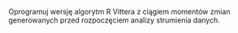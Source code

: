 Oprogramuj wersję algorytm R Vittera z ciągiem momentów zmian generowanych przed rozpoczęciem
analizy strumienia danych.
